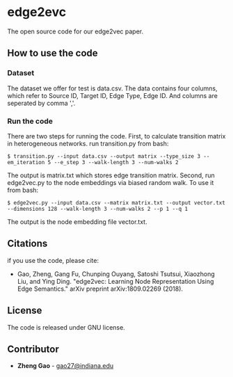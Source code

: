 # edge2evc
The open source code for our edge2vec paper.

## How to use the code

### Dataset
The dataset we offer for test is data.csv. The data contains four columns, which refer to Source ID, Target ID, Edge Type, Edge ID. And columns are seperated by comma ','.

### Run the code
There are two steps for running the code. 
First, to calculate transition matrix in heterogeneous networks. run transition.py from bash:

```
$ transition.py --input data.csv --output matrix --type_size 3 --em_iteration 5 --e_step 3 --walk-length 3 --num-walks 2
```

The output is matrix.txt which stores edge transition matrix.
Second, run edge2vec.py to the node embeddings via biased random walk. To use it from bash:

```
$ edge2vec.py --input data.csv --matrix matrix.txt --output vector.txt --dimensions 128 --walk-length 3 --num-walks 2 --p 1 --q 1
```

The output is the node embedding file vector.txt.

## Citations

if you use the code, please cite:

- Gao, Zheng, Gang Fu, Chunping Ouyang, Satoshi Tsutsui, Xiaozhong Liu, and Ying Ding. "edge2vec: Learning Node Representation Using Edge Semantics." arXiv preprint arXiv:1809.02269 (2018).

## License
The code is released under GNU license. 


## Contributor

* **Zheng Gao** - [gao27@indiana.edu](gao27@indiana.edu) <br />


